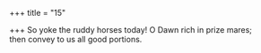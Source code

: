 +++
title = "15"

+++
So yoke the ruddy horses today! O Dawn rich in prize mares;  
then convey to us all good portions.  

